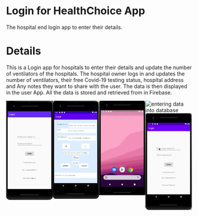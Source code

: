  # Login for HealthChoice App 
The hospital end login app to enter their details.
# Details
This is a Login app for hospitals to enter their details and update the number of ventilators of the hospitals.
The hospital owner logs in and updates the number of ventilators, their free Covid-19 testing status, hospital address and Any notes they want to share with the user.
The data is then displayed in the user App. All the data is stored and retrieved from in Firebase.


<img src='https://github.com/jreese14/Login/blob/master/Screen%20Shot%202020-10-25%20at%208.26.23%20AM.png' align='left' width='25%'>

<img src='https://github.com/jreese14/Login/blob/master/Screen%20Shot%202020-10-25%20at%208.40.52%20AM.png' align='left' width='25%'>

<img src='https://github.com/jreese14/Login/blob/master/user.gif' title='userend app getting updated' align='left' width='25%'>

<img src='https://github.com/jreese14/Login/blob/master/user2.gif' title='entering data into database' align='left' width='25%'>

<img src='https://github.com/jreese14/Login/blob/master/user3.gif' title='showing persistence of data' align='left' width='25%'>






